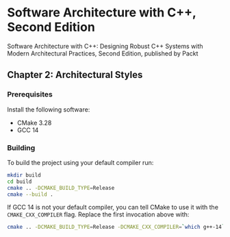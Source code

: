 # Software Architecture with C++, Second Edition

Software Architecture with C++: Designing Robust C++ Systems with Modern Architectural Practices, Second Edition, published by Packt

## Chapter 2: Architectural Styles

### Prerequisites

Install the following software:

- CMake 3.28
- GCC 14

### Building

To build the project using your default compiler run:

```bash
mkdir build
cd build
cmake .. -DCMAKE_BUILD_TYPE=Release
cmake --build .
```

If GCC 14 is not your default compiler, you can tell CMake to use it with the `CMAKE_CXX_COMPILER` flag.
Replace the first invocation above with:

```bash
cmake .. -DCMAKE_BUILD_TYPE=Release -DCMAKE_CXX_COMPILER=`which g++-14`
```

